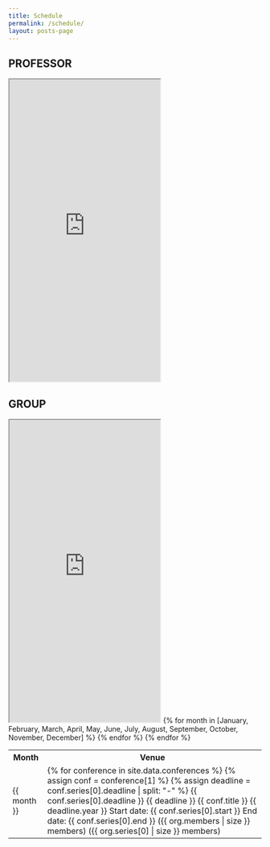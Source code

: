 ```yaml
---
title: Schedule
permalink: /schedule/
layout: posts-page
---
```


## PROFESSOR

<iframe src="https://calendar.google.com/calendar/u/0/embed?src=dale40@gmail.com&ctz=Asia/Seoul&pli=1" class="embed-responsive" height="600px"></iframe>

## GROUP

<iframe src=" https://calendar.google.com/calendar/u/0/embed?src=cc3381e63109ca3620f9dc700200331094a[…]8bfe3ea4b99f846d68@group.calendar.google.com&ctz=Asia/Seoul" class="embed-responsive" height="600px"></iframe>

<table>
  <tr>
    <th> Month </th>
    <th> Venue </th>
  </tr>
  {% for month in [January, February, March, April, May, June, July, August, September, October, November, December] %}
  <tr>
    <td> {{ month }} </td>
    <td>
      {% for conference in site.data.conferences %}
      {% assign conf = conference[1] %}
      {% assign deadline = conf.series[0].deadline | split: "-" %}
      {{ conf.series[0].deadline }}
      {{ deadline }}
      {{ conf.title }} {{ deadline.year }}
      Start date: {{ conf.series[0].start }}
      End date: {{ conf.series[0].end }}
      ({{ org.members | size }} members)
      ({{ org.series[0] | size }} members)
    </td>
  {% endfor %}
  </tr>
{% endfor %}
</table>
